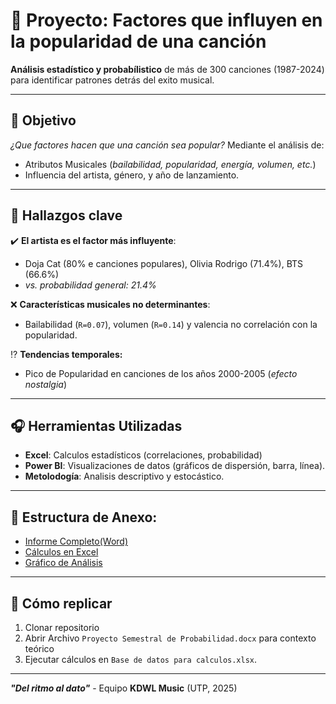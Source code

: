 # 💽 Proyecto: Factores que influyen en la popularidad de una canción

**Análisis estadístico y probabílistico** de más de 300 canciones (1987-2024) para identificar patrones detrás del exito musical.

---

## 🔔 **Objetivo**
*¿Que factores hacen que una canción sea popular?*
Mediante el análisis de:
- Atributos Musicales (*bailabilidad, popularidad, energía, volumen, etc.*)
- Influencia del artista, género, y año de lanzamiento.

---
## 📒 **Hallazgos clave**
✔️ **El artista es el factor más influyente**:
- Doja Cat (80% e canciones populares), Olivia Rodrigo (71.4%), BTS (66.6%)
- *vs. probabilidad general: 21.4%*

❌ **Características musicales no determinantes**:
- Bailabilidad (`R=0.07`), volumen (`R=0.14`) y valencia no correlación con la popularidad.

⁉️ **Tendencias temporales:**
- Pico de Popularidad en canciones de los años 2000-2005 (*efecto nostalgia*)
  
---
## 🎧 **Herramientas Utilizadas**
- **Excel**: Calculos estadísticos (correlaciones, probabilidad)
- **Power BI**: Visualizaciones de datos (gráficos de dispersión, barra, línea).
- **Metolodogía**: Analisis descriptivo y estocástico.

---

## 📁 **Estructura de Anexo:**
- [Informe Completo(Word)](/docs/Proyecto_Semestral_de_Probabilidad.docx)
- [Cálculos en Excel](/data/Base_de_datos_para_calculo.xlsx)
- [Gráfico de Análisis](/graph/Gráfica.pibx)

---

## 👥 **Cómo replicar**
1. Clonar repositorio
2. Abrir Archivo `Proyecto Semestral de Probabilidad.docx` para contexto teórico
3. Ejecutar cálculos en `Base de datos para calculos.xlsx`.

---

***"Del ritmo al dato"***  - Equipo **KDWL Music** (UTP, 2025)
